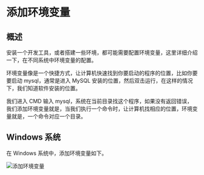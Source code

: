 # 添加环境变量

## 概述

安装一个开发工具，或者搭建一些环境，都可能需要配置环境变量，这里详细介绍一下，在不同系统中环境变量的配置。

环境变量像是一个快捷方式，让计算机快速找到你要启动的程序的位置，比如你要要启动 mysql，通常是进入 MySQL 安装的位置，然后双击运行，在这样的情况下，我们知道软件安装的位置。

我们进入 CMD 输入 mysql，系统在当前目录找这个程序，如果没有返回错误，我们添加环境变量就是，当我们执行一个命令时，让计算机找相应的位置，环境变量就是，一个命令对应一个目录。

## Windows 系统

在 Windows 系统中，添加环境变量如下。

![添加环境变量](https://bkimg.cdn.bcebos.com/pic/b58f8c5494eef01f31c7a7cbe0fe9925bd317de8?x-bce-process=image/watermark,image_d2F0ZXIvYmFpa2U4MA==,g_7,xp_5,yp_5/format,f_auto)

<comment-comment/>